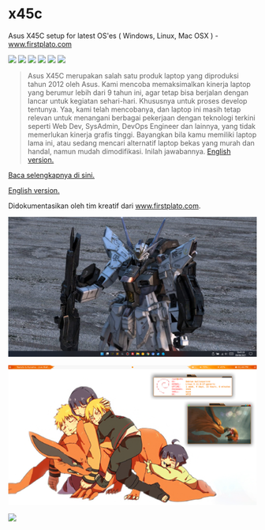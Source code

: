 # x45c
Asus X45C setup for latest OS'es ( Windows, Linux, Mac OSX ) - www.firstplato.com

![](https://img.shields.io/badge/lab-firstplato.com-orange) ![](https://img.shields.io/badge/x45c-mod-blue?logo=asus) ![](https://img.shields.io/badge/ubuntu%20LTS-mod-blue?logo=ubuntu) ![](https://img.shields.io/badge/windows%2011-mod-blue?logo=windows) ![](https://img.shields.io/badge/macOS%20Catalina-mod-blue?logo=apple) ![](https://img.shields.io/badge/old%20laptop-mod-blueviolet?logo=github)

> Asus X45C merupakan salah satu produk laptop yang diproduksi tahun 2012 oleh Asus. Kami mencoba memaksimalkan kinerja laptop yang berumur lebih dari 9 tahun ini, agar tetap bisa berjalan dengan lancar untuk kegiatan sehari-hari. Khususnya untuk proses develop tentunya. Yaa, kami telah mencobanya, dan laptop ini masih tetap relevan untuk menangani berbagai pekerjaan dengan teknologi terkini seperti Web Dev, SysAdmin, DevOps Engineer dan lainnya, yang tidak memerlukan kinerja grafis tinggi. Bayangkan bila kamu memiliki laptop lama ini, atau sedang mencari alternatif laptop bekas yang murah dan handal, namun mudah dimodifikasi. Inilah jawabannya. [English version.](https://github.com/daniasefine/x45c/blob/main/README_en.md)

[Baca selengkapnya di sini.](https://github.com/daniasefine/x45c/blob/main/docs/index.md)

[English version.](https://github.com/daniasefine/x45c/blob/main/docs/index_en.md)

Didokumentasikan oleh tim kreatif dari www.firstplato.com.

![](https://raw.githubusercontent.com/FIRSTPLATO/x45c/main/docs/img/1.png)  
  
![](https://raw.githubusercontent.com/FIRSTPLATO/x45c/main/docs/img/Screenshot_2021-10-07_13-44-39.png)  
  
![](https://raw.githubusercontent.com/ipang-dwi/efi-catalina/master/img/v6/1.png)
